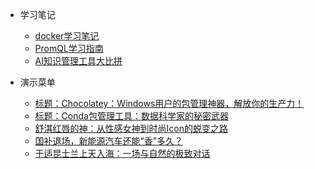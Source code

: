 ﻿<!-- _sidebar.md -->

* 学习笔记
  * [docker学习笔记](docker%E5%AD%A6%E4%B9%A0%E7%AC%94%E8%AE%B0.md) <!--注意这里是相对路径-->
  * [PromQL学习指南](PromQL学习指南.md)
  * [AI知识管理工具大比拼](AI知识管理工具大比拼.md)

* 演示菜单
 
  * [标题：Chocolatey：Windows用户的包管理神器，解放你的生产力！](2025-01-20_10-26-10_chocolatey包管理工具.md)
  * [标题：Conda包管理工具：数据科学家的秘密武器](2025-01-20_10-43-58_conda包管理工具.md)
  * [舒淇红唇的神：从性感女神到时尚Icon的蜕变之路](2025-01-20_11-15-58_舒淇红唇的神.md)
  * [国补退场，新能源汽车还能“香”多久？](2025-01-20_12-23-57_国补.md)
  * [于适昆士兰上天入海：一场与自然的极致对话](2025-01-20_12-26-46_于适昆士兰上天入海.md)
